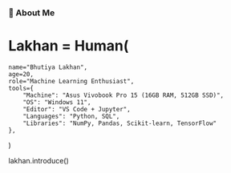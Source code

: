 ### 🧠 About Me



 # Lakhan = Human(

    name="Bhutiya Lakhan",
    age=20,
    role="Machine Learning Enthusiast",
    tools={
        "Machine": "Asus Vivobook Pro 15 (16GB RAM, 512GB SSD)",
        "OS": "Windows 11",
        "Editor": "VS Code + Jupyter",
        "Languages": "Python, SQL",
        "Libraries": "NumPy, Pandas, Scikit-learn, TensorFlow"
    },
   
)

lakhan.introduce()
